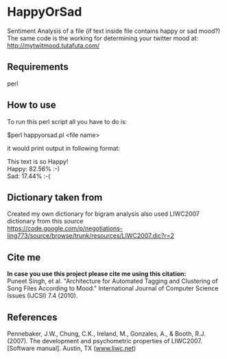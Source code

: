 HappyOrSad
==========

Sentiment Analysis of a file (if text inside file contains happy or sad mood?)
The same code is the working for determining your twitter mood at:<br>
http://mytwitmood.tutafuta.com/

## Requirements ##
perl

## How to use ##

To run this perl script all you have to do is:<p>
$perl happyorsad.pl &lt;file name&gt;<p>
it would print output in following format:<p>
This text is so Happy!<br>
Happy:	82.56% :-)<br>
Sad:	17.44% :-(<br>

## Dictionary taken from ##
Created my own dictionary for bigram analysis also used LIWC2007 dictionary from this source<br>
https://code.google.com/p/negotiations-ling773/source/browse/trunk/resources/LIWC2007.dic?r=2

## Cite me ##
<b>In case you use this project please cite me using this citation:</b><br>
Puneet Singh, et al. "Architecture for Automated Tagging and Clustering of Song Files According to Mood." International Journal of Computer Science Issues (IJCSI) 7.4 (2010).

## References ##
Pennebaker, J.W., Chung, C.K., Ireland, M., Gonzales, A., & Booth, R.J. (2007). The development and psychometric properties of LIWC2007. [Software manual]. Austin, TX (www.liwc.net)
